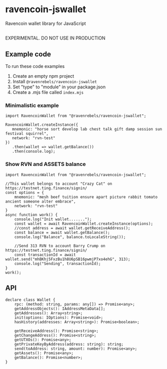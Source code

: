 # ravencoin-jswallet

Ravencoin wallet library for JavaScript

##

EXPERIMENTAL. DO NOT USE IN PRODUCTION

## Example code

To run these code examples

1. Create an empty npm project
2. Install `@ravenrebels/ravencoin-jswallet`
3. Set "type" to "module" in your package.json
4. Create a .mjs file called `index.mjs`
### Minimalistic example

```
import RavencoinWallet from "@ravenrebels/ravencoin-jswallet";

RavencoinWallet.createInstance({
   mnemonic: "horse sort develop lab chest talk gift damp session sun festival squirrel",
   network: "rvn-test"
})
   .then(wallet => wallet.getBalance())
   .then(console.log);
```

### Show RVN and ASSETS balance

```
import RavencoinWallet from "@ravenrebels/ravencoin-jswallet";

//This wallet belongs to account "Crazy Cat" on https://testnet.ting.finance/signin/
const options = {
    mnemonic: "mesh beef tuition ensure apart picture rabbit tomato ancient someone alter embrace",
    network: "rvn-test"
}
async function work() {
    console.log("Init wallet.......");
    const wallet = await RavencoinWallet.createInstance(options);
    //const address = await wallet.getReceiveAddress();
    const balance = await wallet.getBalance();
    console.log("Balance", balance.toLocaleString());

    //Send 313 RVN to account Barry Crump on https://testnet.ting.finance/signin/
    const transactionId = await wallet.send("mhBKhj5FxzBu1h8U6pSB16pwmjP7xo4ehG", 313);
    console.log("Sending", transactionId);
}
work();

```


## API
```
declare class Wallet {
    rpc: (method: string, params: any[]) => Promise<any>; 
    getAddressObjects(): IAddressMetaData[];
    getAddresses(): Array<string>;
    init(options: IOptions): Promise<void>;
    hasHistory(addresses: Array<string>): Promise<boolean>;
 
    getReceiveAddress(): Promise<string>;
    getChangeAddress(): Promise<string>;
    getUTXOs(): Promise<any>;
    getPrivateKeyByAddress(address: string): string;
    send(toAddress: string, amount: number): Promise<any>;
    getAssets(): Promise<any>;
    getBalance(): Promise<number>;
}
```